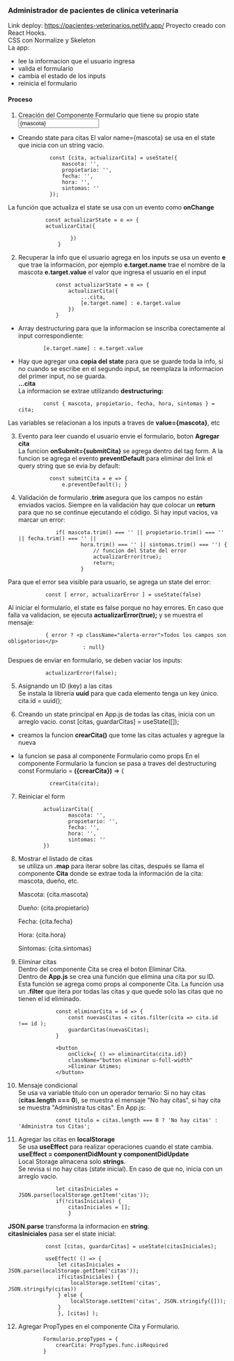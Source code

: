 ### Administrador de pacientes de clinica veterinaria

Link deploy: https://pacientes-veterinarios.netlify.app/
Proyecto creado con React Hooks. <br>
CSS con Normalize y Skeleton <br>
La app:

- lee la informacion que el usuario ingresa
- valida el formulario
- cambia el estado de los inputs
- reinicia el formulario

#### Proceso

1. Creación del Componente Formulario que tiene su propio state
   <input 
                     type="text"
                     name="mascota"
                     className="u-full-width"
                     placeholder="Nombre Mascota"
                     onChange={actualizarState}
                     value={mascota}
                 />

- Creando state para citas
  El valor name={mascota} se usa en el state que inicia con un string vacio.

                const [cita, actualizarCita] = useState({
                    mascota: '',
                    propietario: '',
                    fecha: '',
                    hora: '',
                    sintomas: ''
                });

La función que actualiza el state se usa con un evento como **onChange**

                const actualizarState = e => {
                actualizarCita({

                        })
                    }

2.  Recuperar la info que el usuario agrega en los inputs
    se usa un evento **e** que trae la información,
    por ejemplo **e.target.name** trae el nombre de la mascota
    **e.target.value** el valor que ingresa el usuario en el input

                    const actualizarState = e => {
                        actualizarCita({
                            ...cita,
                            [e.target.name] : e.target.value
                        })
                    }

- Array destructuring para que la informacion se inscriba corectamente al input correspondiente:

              [e.target.name] : e.target.value

- Hay que agregar una **copia del state** para que se guarde toda la info, si no cuando se escribe en el segundo input, se reemplaza la informacion del primer input, no se guarda.<br>
  **...cita**<br>
  La informacion se extrae utilizando **destructuring:**

              const { mascota, propietario, fecha, hora, sintomas } = cita;

Las variables se relacionan a los inputs a traves de **value={mascota}**, etc

3.  Evento para leer cuando el usuario envie el formulario, boton **Agregar cita**<br>
    La funcion **onSubmit={submitCita}** se agrega dentro del tag form.
    A la funcion se agrega el evento **preventDefault** para eliminar del link el query string que se evia by default:

                  const submitCita = e => {
                      e.preventDefault(); }

4.  Validación de formulario
    **.trim** asegura que los campos no están enviados vacios.
    Siempre en la validación hay que colocar un **return** para que no se continue ejecutando el código. Si hay input vacios, va marcar un error:

                    if( mascota.trim() === '' || propietario.trim() === '' || fecha.trim() === '' ||
                            hora.trim() === '' || sintomas.trim() === '') {
                                // funcion del State del error
                                actualizarError(true);
                                return;
                            }

Para que el error sea visible para usuario, se agrega un state del error:

                const [ error, actualizarError ] = useState(false)

Al iniciar el formulario, el state es false porque no hay errores.
En caso que falla va validacion, se ejecuta **actualizarError(true);** y se muestra el mensaje:

                { error ? <p className="alerta-error">Todos los campos son obligatorios</p>
                            : null}

Despues de enviar en formulario, se deben vaciar los inputs:

                actualizarError(false);

5. Asignando un ID (key) a las citas<br>
   Se instala la libreria **uuid** para que cada elemento tenga un key único.
   cita.id = uuid();

6. Creando un state principal en App.js de todas las citas, inicia con un arreglo vacio.
   const [citas, guardarCitas] = useState([]);

- creamos la funcion **crearCita()** que tome las citas actuales y agregue la nueva
- la funcion se pasa al componente Formulario como props
  <Formulario 
                  crearCita={crearCita}
                  />
  En el componente Formulario la funcion se pasa a traves del destructuring <br>
  const Formulario = **({crearCita})** => {

                crearCita(cita);

7.  Reiniciar el form

                actualizarCita({
                        mascota: '',
                        propietario: '',
                        fecha: '',
                        hora: '',
                        sintomas: ''
                })

8.  Mostrar el listado de citas<br>
    se utiliza un **.map** para iterar sobre las citas, después se llama el componente **Cita** donde se extrae toda la información de la cita: mascota, dueño, etc.
    <p>Mascota: <span>{cita.mascota}</span></p>
    <p>Dueño: <span>{cita.propietario}</span></p>
    <p>Fecha: <span>{cita.fecha}</span></p>
    <p>Hora: <span>{cita.hora}</span></p>
    <p>Síntomas: <span>{cita.sintomas}</span></p>

9.  Eliminar citas <br>
    Dentro del componente Cita se crea el boton Eliminar Cita.<br>
    Dentro de **App.js** se crea una función que elimina una cita por su ID. Esta función se agrega como props al componente Cita. La función usa un **.filter** que itera por todas las citas y que quede solo las citas que no tienen el id eliminado.

                    const eliminarCita = id => {
                        const nuevasCitas = citas.filter(cita => cita.id !== id );
                        guardarCitas(nuevasCitas);
                    }

                    <button
                        onClick={ () => eliminarCita(cita.id)}
                        className="button eliminar u-full-width"
                        >Eliminar &times;
                    </button>

10. Mensaje condicional <br>
    Se usa va variable titulo con un operador ternario: Si no hay citas (**citas.length === 0**), se muestra el mensaje "No hay citas", si hay cita se muestra "Administra tus citas". En App.js:

                    const titulo = citas.length === 0 ? 'No hay citas' : 'Administra tus Citas';

11. Agregar las citas en **localStorage**<br>
    Se usa **useEffect** para realizar operaciones cuando el state cambia.<br>
    **useEffect = componentDidMount y componentDidUpdate**<br>
    Local Storage almacena solo **strings**.<br>
    Se revisa si no hay citas (state inicial). En caso de que no, inicia con un arreglo vacio.<br>

                    let citasIniciales = JSON.parse(localStorage.getItem('citas'));
                    if(!citasIniciales) {
                        citasIniciales = [];
                        }

**JSON.parse** transforma la informacion en **string**.<br>
**citasIniciales** pasa ser el state inicial:<br>

                const [citas, guardarCitas] = useState(citasIniciales);

                useEffect( () => {
                    let citasIniciales = JSON.parse(localStorage.getItem('citas'));
                    if(citasIniciales) {
                        localStorage.setItem('citas', JSON.stringify(citas))
                    } else {
                        localStorage.setItem('citas', JSON.stringify([]));
                    }
                    }, [citas] );

12. Agregar PropTypes en el componente Cita y Formulario.<br>

                Formulario.propTypes = {
                    crearCita: PropTypes.func.isRequired
                }
